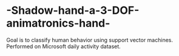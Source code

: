 # -Shadow-hand-a-3-DOF-animatronics-hand-
 Goal is to classify human behavior using support vector machines. Performed on Microsoft daily activity dataset.
